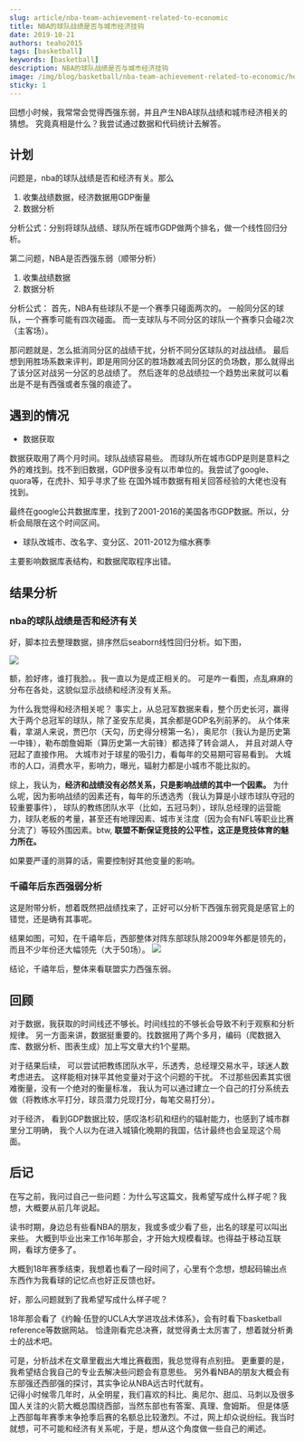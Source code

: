 ```yaml
---
slug: article/nba-team-achievement-related-to-economic
title: NBA的球队战绩是否与城市经济挂钩
date: 2019-10-21
authors: teaho2015
tags: [basketball]
keywords: [basketball]
description: NBA的球队战绩是否与城市经济挂钩
image: /img/blog/basketball/nba-team-achievement-related-to-economic/header.jpg
sticky: 1
---
```


回想小时候，我常常会觉得西强东弱，并且产生NBA球队战绩和城市经济相关的猜想。
究竟真相是什么？我尝试通过数据和代码统计去解答。

<!-- truncate -->

## 计划
问题是，nba的球队战绩是否和经济有关。那么

1. 收集战绩数据，经济数据用GDP衡量
2. 数据分析

分析公式：分别将球队战绩、球队所在城市GDP做两个排名，做一个线性回归分析。

第二问题，NBA是否西强东弱（顺带分析）

1. 收集战绩数据
2. 数据分析

分析公式： 首先，NBA有些球队不是一个赛季只碰面两次的。 一般同分区的球队，一个赛季可能有四次碰面。 而一支球队与不同分区的球队一个赛季只会碰2次（主客场）。

那问题就是，怎么抵消同分区的战绩干扰，分析不同分区球队的对战战绩。 最后想到用胜场系数来评判，即是用同分区的胜场数减去同分区的负场数，那么就得出了该分区对战另一分区的总战绩了。 然后逐年的总战绩拉一个趋势出来就可以看出是不是有西强或者东强的痕迹了。

## 遇到的情况
* 数据获取

数据获取用了两个月时间。球队战绩容易些。 而球队所在城市GDP是则是意料之外的难找到。找不到旧数据，GDP很多没有以市单位的。我尝试了google、quora等，在虎扑、知乎寻求了些 在国外城市数据有相关回答经验的大佬也没有找到。

最终在google公共数据库里，找到了2001-2016的美国各市GDP数据。所以，分析会局限在这个时间区间。

* 球队改城市、改名字、变分区、2011-2012为缩水赛季

主要影响数据库表结构，和数据爬取程序出错。

## 结果分析
### nba的球队战绩是否和经济有关
好，脚本拉去整理数据，排序然后seaborn线性回归分析。如下图，

![](/img/blog/basketball/nba-team-achievement-related-to-economic/nba_stat_economic_analyse.png)

额，脸好疼，谁打我脸。。我一直以为是成正相关的。 可是咋一看图，点乱麻麻的分布在各处，这貌似显示战绩和经济没有关系。

为什么我觉得和经济相关呢？ 事实上，从总冠军数据来看，整个历史长河，赢得大于两个总冠军的球队，除了圣安东尼奥，其余都是GDP名列前茅的。 从个体来看，拿湖人来说，贾巴尔（天勾，历史得分榜第一名），奥尼尔（我认为是历史第一中锋），勒布朗詹姆斯（算历史第一大前锋）都选择了转会湖人， 并且对湖人夺冠起了直接作用。 大城市对于球星的吸引力，看每年的交易期可容易看到。 大城市的人口，消费水平，影响力，曝光，辐射力都是小城市不能比拟的。

综上，我认为，**经济和战绩没有必然关系，只是影响战绩的其中一个因素。** 为什么呢，因为影响战绩的因素还有，每年的乐透选秀（我认为算是小球市球队夺冠的较重要事件）， 球队的教练团队水平（比如，五冠马刺），球队总经理的运营能力，球队老板的考量，甚至还有地理因素、城市关注度（因为会有NFL等职业比赛分流了）等较外围因素。btw, **联盟不断保证竞技的公平性，这正是竞技体育的魅力所在。**

如果要严谨的测算的话，需要控制好其他变量的影响。

### 千禧年后东西强弱分析
这是附带分析，想着既然把战绩找来了，正好可以分析下西强东弱究竟是感官上的错觉，还是确有其事呢。

结果如图，可知，在千禧年后，西部整体对阵东部球队除2009年外都是领先的，而且不少年份还大幅领先（大于50场）。 
![](/img/blog/basketball/nba-team-achievement-related-to-economic/nba_conference_analyse.png)

结论，千禧年后，整体来看联盟实力西强东弱。

## 回顾
对于数据，我获取的时间线还不够长。时间线拉的不够长会导致不利于观察和分析规律。 另一方面来讲，数据挺重要的。找数据用了两个多月，编码（爬数据入库、数据分析、图表生成）加上写文章大约1个星期。

对于结果后续， 可以尝试把教练团队水平，乐透秀，总经理交易水平，球迷人数考虑进去。 这样能相对抹平其他变量对于这个问题的干扰。 不过那些因素其实很难衡量，没有一个绝对的衡量标准， 我认为可以通过建立一个自己的打分系统去做（将教练水平打分，球员潜力兑现打分，每笔交易打分）。

对于经济， 看到GDP数据比较，感叹洛杉矶和纽约的辐射能力，也感到了城市群里分工明确， 我个人以为在进入城镇化晚期的我国，估计最终也会呈现这个局面。


## 后记

在写之前，我问过自己一些问题：为什么写这篇文，我希望写成什么样子呢？我想，大概要从前几年说起。

读书时期，身边总有些看NBA的朋友，我或多或少看了些，出名的球星可以叫出来些。 大概到毕业出来工作16年那会，才开始大规模看球。也得益于移动互联网，看球方便多了。

大概到18年赛季结束，我想着也看了一段时间了，心里有个念想，想起码输出点东西作为我看球的记忆点也好正反馈也好。

好，那么问题就到了我希望写成什么样子呢？

18年那会看了《约翰·伍登的UCLA大学进攻战术体系》，会有时看下basketball reference等数据网站。 恰逢刚看完总决赛，就觉得勇士太厉害了，想着就分析勇士的战术吧。

可是，分析战术在文章里截出大堆比赛截图，我总觉得有点别扭。 更重要的是，我希望结合我自己的专业去解决些问题会有意思些。
另外看NBA的朋友大概会有东部强还西部强的探讨，其实争论从NBA远古时代就有。  
记得小时候零几年时，从全明星，我们喜欢的科比、奥尼尔、甜瓜、马刺以及很多国人关注的火箭大概总围绕西部，当然东部也有答案、真理、詹姆斯。
但是体感上西部每年赛季末争抢季后赛的名额总比较激烈。不过，网上却众说纷纭。我当时就想，可不可能和经济有关系呢，于是，想从这个角度做一些自己的阐述。